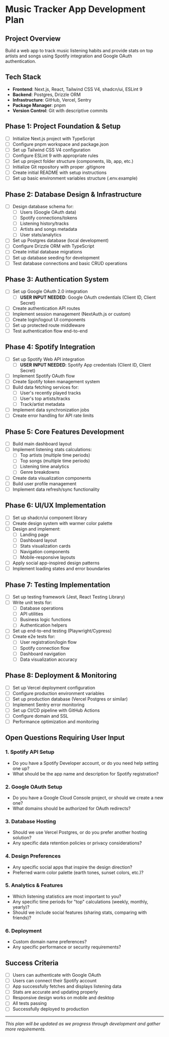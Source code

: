 # Music Tracker App Development Plan

## Project Overview
Build a web app to track music listening habits and provide stats on top artists and songs using Spotify integration and Google OAuth authentication.

## Tech Stack
- **Frontend**: Next.js, React, Tailwind CSS V4, shadcn/ui, ESLint 9
- **Backend**: Postgres, Drizzle ORM
- **Infrastructure**: GitHub, Vercel, Sentry
- **Package Manager**: pnpm
- **Version Control**: Git with descriptive commits

## Phase 1: Project Foundation & Setup
- [ ] Initialize Next.js project with TypeScript
- [ ] Configure pnpm workspace and package.json
- [ ] Set up Tailwind CSS V4 configuration
- [ ] Configure ESLint 9 with appropriate rules
- [ ] Set up project folder structure (components, lib, app, etc.)
- [ ] Initialize Git repository with proper .gitignore
- [ ] Create initial README with setup instructions
- [ ] Set up basic environment variables structure (.env.example)

## Phase 2: Database Design & Infrastructure
- [ ] Design database schema for:
  - [ ] Users (Google OAuth data)
  - [ ] Spotify connections/tokens
  - [ ] Listening history/tracks
  - [ ] Artists and songs metadata
  - [ ] User stats/analytics
- [ ] Set up Postgres database (local development)
- [ ] Configure Drizzle ORM with TypeScript
- [ ] Create initial database migrations
- [ ] Set up database seeding for development
- [ ] Test database connections and basic CRUD operations

## Phase 3: Authentication System
- [ ] Set up Google OAuth 2.0 integration
  - [ ] **USER INPUT NEEDED**: Google OAuth credentials (Client ID, Client Secret)
- [ ] Create authentication API routes
- [ ] Implement session management (NextAuth.js or custom)
- [ ] Create login/logout UI components
- [ ] Set up protected route middleware
- [ ] Test authentication flow end-to-end

## Phase 4: Spotify Integration
- [ ] Set up Spotify Web API integration
  - [ ] **USER INPUT NEEDED**: Spotify App credentials (Client ID, Client Secret)
- [ ] Implement Spotify OAuth flow
- [ ] Create Spotify token management system
- [ ] Build data fetching services for:
  - [ ] User's recently played tracks
  - [ ] User's top artists/tracks
  - [ ] Track/artist metadata
- [ ] Implement data synchronization jobs
- [ ] Create error handling for API rate limits

## Phase 5: Core Features Development
- [ ] Build main dashboard layout
- [ ] Implement listening stats calculations:
  - [ ] Top artists (multiple time periods)
  - [ ] Top songs (multiple time periods)
  - [ ] Listening time analytics
  - [ ] Genre breakdowns
- [ ] Create data visualization components
- [ ] Build user profile management
- [ ] Implement data refresh/sync functionality

## Phase 6: UI/UX Implementation
- [ ] Set up shadcn/ui component library
- [ ] Create design system with warmer color palette
- [ ] Design and implement:
  - [ ] Landing page
  - [ ] Dashboard layout
  - [ ] Stats visualization cards
  - [ ] Navigation components
  - [ ] Mobile-responsive layouts
- [ ] Apply social app-inspired design patterns
- [ ] Implement loading states and error boundaries

## Phase 7: Testing Implementation
- [ ] Set up testing framework (Jest, React Testing Library)
- [ ] Write unit tests for:
  - [ ] Database operations
  - [ ] API utilities
  - [ ] Business logic functions
  - [ ] Authentication helpers
- [ ] Set up end-to-end testing (Playwright/Cypress)
- [ ] Create e2e tests for:
  - [ ] User registration/login flow
  - [ ] Spotify connection flow
  - [ ] Dashboard navigation
  - [ ] Data visualization accuracy

## Phase 8: Deployment & Monitoring
- [ ] Set up Vercel deployment configuration
- [ ] Configure production environment variables
- [ ] Set up production database (Vercel Postgres or similar)
- [ ] Implement Sentry error monitoring
- [ ] Set up CI/CD pipeline with GitHub Actions
- [ ] Configure domain and SSL
- [ ] Performance optimization and monitoring

## Open Questions Requiring User Input

### 1. Spotify API Setup
- Do you have a Spotify Developer account, or do you need help setting one up?
- What should be the app name and description for Spotify registration?

### 2. Google OAuth Setup
- Do you have a Google Cloud Console project, or should we create a new one?
- What domains should be authorized for OAuth redirects?

### 3. Database Hosting
- Should we use Vercel Postgres, or do you prefer another hosting solution?
- Any specific data retention policies or privacy considerations?

### 4. Design Preferences
- Any specific social apps that inspire the design direction?
- Preferred warm color palette (earth tones, sunset colors, etc.)?

### 5. Analytics & Features
- Which listening statistics are most important to you?
- Any specific time periods for "top" calculations (weekly, monthly, yearly)?
- Should we include social features (sharing stats, comparing with friends)?

### 6. Deployment
- Custom domain name preferences?
- Any specific performance or security requirements?

## Success Criteria
- [ ] Users can authenticate with Google OAuth
- [ ] Users can connect their Spotify account
- [ ] App successfully fetches and displays listening data
- [ ] Stats are accurate and updating properly
- [ ] Responsive design works on mobile and desktop
- [ ] All tests passing
- [ ] Successfully deployed to production

---
*This plan will be updated as we progress through development and gather more requirements.*
